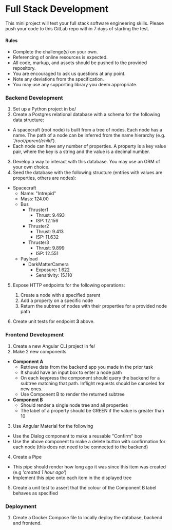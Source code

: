 # Full Stack Development

This mini project will test your full stack software engineering skills. Please push your code to this GitLab repo within 7 days of starting the test.

#### Rules

- Complete the challenge(s) on your own.
- Referencing of online resources is expected.
- All code, markup, and assets should be pushed to the provided repository.
- You are encouraged to ask us questions at any point.
- Note any deviations from the specification.
- You may use any supporting library you deem appropriate.

### Backend Development

1.  Set up a Python project in be/
2.  Create a Postgres relational database with a schema for the following data structure:

- A spacecraft (root node) is built from a tree of nodes. Each node has a name. The path of a node can be inferred from the name hierarchy (e.g. _'/root/parent/child'_).
- Each node can have any number of properties. A property is a key value pair, where the key is a string and the value is a decimal number.

3.  Develop a way to interact with this database. You may use an ORM of your own choice.
4.  Seed the database with the following structure (entries with values are properties, others are nodes):

- Spacecraft
  - Name: "Intrepid"
  - Mass: 124.00
  - Bus
    - Thruster1
      - Thrust: 9.493
      - ISP: 12.156
    - Thruster2
      - Thrust: 9.413
      - ISP: 11.632
    - Thruster3
      - Thrust: 9.899
      - ISP: 12.551
  - Payload
    - DarkMatterCamera
      - Exposure: 1.622
      - Sensitivity: 15.110

5.  Expose HTTP endpoints for the following operations:

    1.  Create a node with a specified parent
    2.  Add a property on a specific node
    3.  Return the subtree of nodes with their properties for a provided node path

6.  Create unit tests for endpoint **3** above.

### Frontend Development

1.  Create a new Angular CLI project in fe/
2.  Make 2 new components 

- **Component A**
  - Retrieve data from the backend app you made in the prior task
  - It should have an input box to enter a node path
  - On each keypress the component should query the backend for a subtree matching that path. Inflight requests should be canceled for new ones.
  - Use Component B to render the returned subtree
- **Component B**
  - Should render a single node tree and all properties
  - The label of a property should be GREEN if the value is greater than 10

3.  Use Angular Material for the following

- Use the Dialog component to make a reusable "Confirm" box
- Use the above component to make a delete button with confirmation for each node (this does not need to be connected to the backend)

4.  Create a Pipe

- This pipe should render how long ago it was since this item was created (e.g _'created 1 hour ago'_)
- Implement this pipe onto each item in the displayed tree

5.  Create a unit test to assert that the colour of the Component B label behaves as specified

### Deployment

1.  Create a Docker Compose file to locally deploy the database, backend and frontend.
